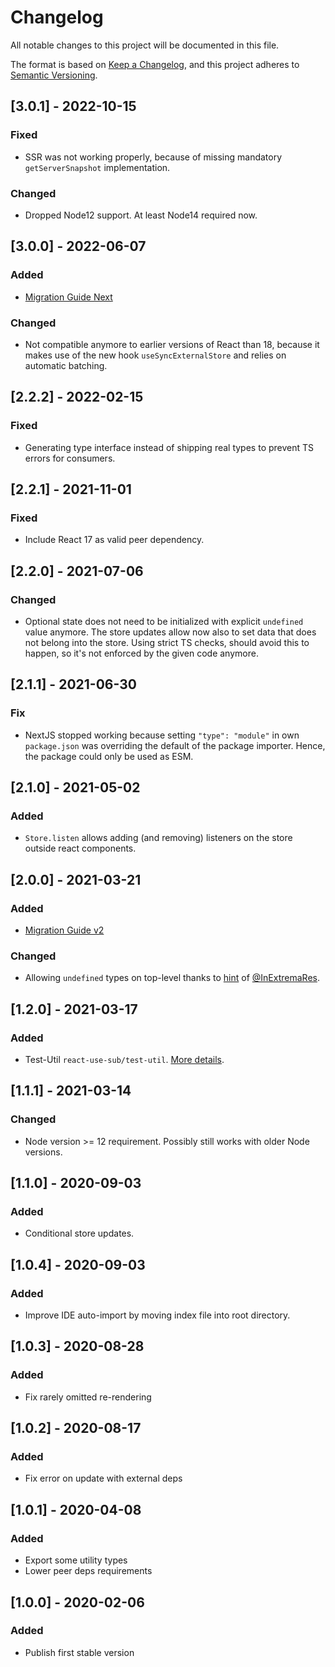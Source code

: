 # Changelog
All notable changes to this project will be documented in this file.

The format is based on [Keep a Changelog](https://keepachangelog.com/en/1.0.0/),
and this project adheres to [Semantic Versioning](https://semver.org/spec/v2.0.0.html).

## [3.0.1] - 2022-10-15
### Fixed
- SSR was not working properly, because of missing mandatory `getServerSnapshot` implementation.

### Changed
- Dropped Node12 support. At least Node14 required now. 


## [3.0.0] - 2022-06-07
### Added
- [Migration Guide Next](https://github.com/fdc-viktor-luft/react-use-sub/blob/master/MIGRATIONGUIDE.md#300)

### Changed
- Not compatible anymore to earlier versions of React than 18, because
  it makes use of the new hook `useSyncExternalStore` and relies on automatic batching.

## [2.2.2] - 2022-02-15
### Fixed
- Generating type interface instead of shipping real types to prevent TS errors for consumers.

## [2.2.1] - 2021-11-01
### Fixed
- Include React 17 as valid peer dependency.

## [2.2.0] - 2021-07-06
### Changed
- Optional state does not need to be initialized with explicit `undefined` value anymore.
  The store updates allow now also to set data that does not belong into the store. Using
  strict TS checks, should avoid this to happen, so it's not enforced by the given code
  anymore.

## [2.1.1] - 2021-06-30
### Fix
- NextJS stopped working because setting `"type": "module"` in own `package.json` was overriding
  the default of the package importer. Hence, the package could only be used as ESM.

## [2.1.0] - 2021-05-02
### Added
- `Store.listen` allows adding (and removing) listeners on the store outside react components.

## [2.0.0] - 2021-03-21
### Added
- [Migration Guide v2](https://github.com/fdc-viktor-luft/react-use-sub/blob/master/MIGRATIONGUIDE.md#200)

### Changed
- Allowing `undefined` types on top-level thanks to
  [hint](https://github.com/microsoft/TypeScript/issues/13195#issuecomment-802213410)
  of [@InExtremaRes](https://github.com/InExtremaRes).

## [1.2.0] - 2021-03-17
### Added
- Test-Util `react-use-sub/test-util`. [More details](https://github.com/fdc-viktor-luft/react-use-sub#testing).

## [1.1.1] - 2021-03-14
### Changed
- Node version >= 12 requirement. Possibly still works with older Node versions.

## [1.1.0] - 2020-09-03
### Added
- Conditional store updates.

## [1.0.4] - 2020-09-03
### Added
- Improve IDE auto-import by moving index file into root directory.

## [1.0.3] - 2020-08-28
### Added
- Fix rarely omitted re-rendering

## [1.0.2] - 2020-08-17
### Added
- Fix error on update with external deps

## [1.0.1] - 2020-04-08
### Added
- Export some utility types
- Lower peer deps requirements

## [1.0.0] - 2020-02-06
### Added
- Publish first stable version
